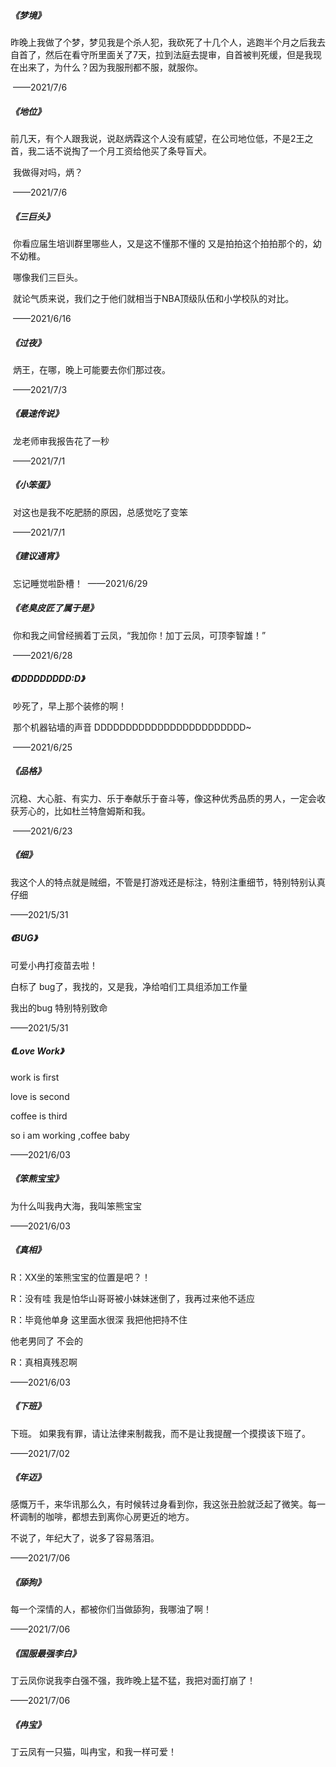 ##### 《梦境》

​		昨晚上我做了个梦，梦见我是个杀人犯，我砍死了十几个人，逃跑半个月之后我去自首了，然后在看守所里面关了7天，拉到法庭去提审，自首被判死缓，但是我现在出来了，为什么？因为我服刑都不服，就服你。

​																											——2021/7/6

##### 《地位》

​		前几天，有个人跟我说，说赵炳霖这个人没有威望，在公司地位低，不是2王之首，我二话不说掏了一个月工资给他买了条导盲犬。

​		我做得对吗，炳？

​																											——2021/7/6

##### 《三巨头》

​		你看应届生培训群里哪些人，又是这不懂那不懂的 又是拍拍这个拍拍那个的，幼不幼稚。

​		哪像我们三巨头。

​		就论气质来说，我们之于他们就相当于NBA顶级队伍和小学校队的对比。

​																											——2021/6/16

##### 《过夜》

​		炳王，在哪，晚上可能要去你们那过夜。

​																											——2021/7/3

##### 《最速传说》

​		龙老师审我报告花了一秒

​																											——2021/7/1

##### 《小笨蛋》

​		对这也是我不吃肥肠的原因，总感觉吃了变笨

​																											——2021/7/1

##### 《建议通宵》

​		忘记睡觉啦卧槽！
​																											——2021/6/29

##### 《老臭皮匠了属于是》

​		你和我之间曾经搁着丁云凤，“我加你！加丁云凤，可顶李智雄！”

​																											——2021/6/28

##### 《DDDDDDDDD:D》

​		吵死了，早上那个装修的啊！

​		那个机器钻墙的声音 DDDDDDDDDDDDDDDDDDDDDDDD~

​																											——2021/6/25

##### 《品格》

​		沉稳、大心脏、有实力、乐于奉献乐于奋斗等，像这种优秀品质的男人，一定会收获芳心的，比如杜兰特詹姆斯和我。

​																											——2021/6/23

##### 《细》

我这个人的特点就是贼细，不管是打游戏还是标注，特别注重细节，特别特别认真仔细

——2021/5/31

##### 《BUG》

可爱小冉打疫苗去啦！

白标了 bug了，我找的，又是我，净给咱们工具组添加工作量

我出的bug 特别特别致命

——2021/5/31

##### 《Love Work》

work is first

love is second

coffee is third

so i am working ,coffee baby

——2021/6/03

##### 《笨熊宝宝》

为什么叫我冉大海，我叫笨熊宝宝

——2021/6/03

##### 《真相》

R：XX坐的笨熊宝宝的位置是吧？！

R：没有哇 我是怕华山哥哥被小妹妹迷倒了，我再过来他不适应

R：毕竟他单身 这里面水很深 我把他把持不住

他老男同了 不会的

R：真相真残忍啊

——2021/6/03

##### 《下班》

下班。 如果我有罪，请让法律来制裁我，而不是让我提醒一个摸摸该下班了。

——2021/7/02

##### 《年迈》

感慨万千，来华讯那么久，有时候转过身看到你，我这张丑脸就泛起了微笑。每一杯调制的咖啡，都想去到离你心房更近的地方。

不说了，年纪大了，说多了容易落泪。

——2021/7/06

##### 《舔狗》

每一个深情的人，都被你们当做舔狗，我哪油了啊！

——2021/7/06

##### 《国服最强李白》

丁云凤你说我李白强不强，我昨晚上猛不猛，我把对面打崩了！

——2021/7/06

##### 《冉宝》

丁云凤有一只猫，叫冉宝，和我一样可爱！